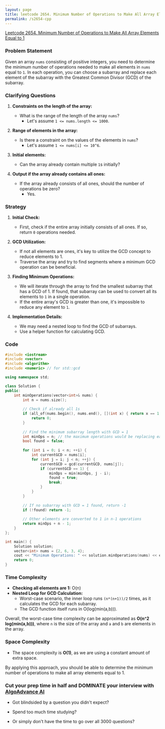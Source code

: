 ```yaml
---
layout: page
title: leetcode 2654. Minimum Number of Operations to Make All Array Elements Equal to 1
permalink: /s2654-cpp
---
```

[Leetcode 2654. Minimum Number of Operations to Make All Array Elements Equal to 1](https://algoadvance.github.io/algoadvance/l2654)
### Problem Statement

Given an array `nums` consisting of positive integers, you need to determine the minimum number of operations needed to make all elements in `nums` equal to `1`. In each operation, you can choose a subarray and replace each element of the subarray with the Greatest Common Divisor (GCD) of the subarray.

### Clarifying Questions

1. **Constraints on the length of the array:**
   - What is the range of the length of the array `nums`?
     - Let's assume `1 <= nums.length <= 1000`.

2. **Range of elements in the array:**
   - Is there a constraint on the values of the elements in `nums`?
     - Let's assume `1 <= nums[i] <= 10^6`.

3. **Initial elements:**
   - Can the array already contain multiple `1`s initially?
   
4. **Output if the array already contains all ones:**
   - If the array already consists of all ones, should the number of operations be zero?
     - Yes.

### Strategy

1. **Initial Check:**
   - First, check if the entire array initially consists of all ones. If so, return `0` operations needed.

2. **GCD Utilization:**
   - If not all elements are ones, it's key to utilize the GCD concept to reduce elements to 1.
   - Traverse the array and try to find segments where a minimum GCD operation can be beneficial.

3. **Finding Minimum Operations:**
   - We will iterate through the array to find the smallest subarray that has a GCD of 1. If found, that subarray can be used to convert all its elements to `1` in a single operation.
   - If the entire array's GCD is greater than one, it's impossible to reduce any element to `1`.

4. **Implementation Details:**
   - We may need a nested loop to find the GCD of subarrays.
   - Use a helper function for calculating GCD.

### Code

```cpp
#include <iostream>
#include <vector>
#include <algorithm>
#include <numeric> // for std::gcd

using namespace std;

class Solution {
public:
    int minOperations(vector<int>& nums) {
        int n = nums.size();
        
        // Check if already all 1s
        if (all_of(nums.begin(), nums.end(), [](int x) { return x == 1; })) {
            return 0;
        }
        
        // Find the minimum subarray length with GCD = 1
        int minOps = n; // the maximum operations would be replacing each element one by one
        bool found = false;
        
        for (int i = 0; i < n; ++i) {
            int currentGCD = nums[i];
            for (int j = i; j < n; ++j) {
                currentGCD = gcd(currentGCD, nums[j]);
                if (currentGCD == 1) {
                    minOps = min(minOps, j - i);
                    found = true;
                    break;
                }
            }
        }
        
        // If no subarray with GCD = 1 found, return -1
        if (!found) return -1;
        
        // Other elements are converted to 1 in n-1 operations
        return minOps + n - 1;
    }
};

int main() {
    Solution solution;
    vector<int> nums = {2, 6, 3, 4};
    cout << "Minimum Operations: " << solution.minOperations(nums) << endl;
    return 0;
}
```

### Time Complexity

- **Checking all elements are 1:** O(n)
- **Nested Loop for GCD Calculation:** 
  - Worst-case scenario, the inner loop runs `(n*(n+1))/2` times, as it calculates the GCD for each subarray.
  - The GCD function itself runs in O(log(min(a,b))).

Overall, the worst-case time complexity can be approximated as **O(n^2 log(min(a,b)))**, where `n` is the size of the array and `a` and `b` are elements in the array.

### Space Complexity

- The space complexity is **O(1)**, as we are using a constant amount of extra space.

By applying this approach, you should be able to determine the minimum number of operations to make all array elements equal to 1.


### Cut your prep time in half and DOMINATE your interview with [AlgoAdvance AI](https://algoAdvance.com)

- Got blindsided by a question you didn't expect?

- Spend too much time studying?

- Or simply don't have the time to go over all 3000 questions?

